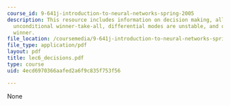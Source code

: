 ```yaml
---
course_id: 9-641j-introduction-to-neural-networks-spring-2005
description: This resource includes information on decision making, all-to-all inhibition,
  unconditional winner-take-all, differential modes are unstable, and one possible
  winner.
file_location: /coursemedia/9-641j-introduction-to-neural-networks-spring-2005/4ecd6970366aafed2a6f9c835f753f56_lec6_decisions.pdf
file_type: application/pdf
layout: pdf
title: lec6_decisions.pdf
type: course
uid: 4ecd6970366aafed2a6f9c835f753f56

---
```

None